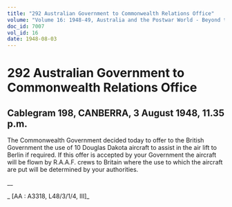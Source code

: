 ```yaml
---
title: "292 Australian Government to Commonwealth Relations Office"
volume: "Volume 16: 1948-49, Australia and the Postwar World - Beyond the Region"
doc_id: 7007
vol_id: 16
date: 1948-08-03
---
```


# 292 Australian Government to Commonwealth Relations Office

## Cablegram 198, CANBERRA, 3 August 1948, 11.35 p.m.

The Commonwealth Government decided today to offer to the British Government the use of 10 Douglas Dakota aircraft to assist in the air lift to Berlin if required. If this offer is accepted by your Government the aircraft will be flown by R.A.A.F. crews to Britain where the use to which the aircraft are put will be determined by your authorities.

__

_ [AA : A3318, L48/3/1/4, III]_
